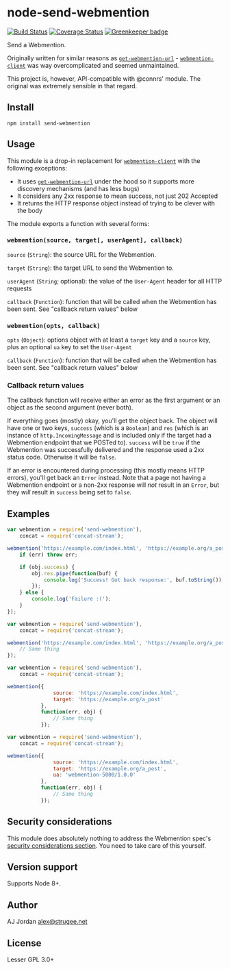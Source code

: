 # node-send-webmention

[![Build Status](https://travis-ci.org/strugee/node-send-webmention.svg?branch=master)](https://travis-ci.org/strugee/node-send-webmention)
[![Coverage Status](https://coveralls.io/repos/github/strugee/node-send-webmention/badge.svg?branch=master)](https://coveralls.io/github/strugee/node-send-webmention?branch=master)
[![Greenkeeper badge](https://badges.greenkeeper.io/strugee/node-send-webmention.svg)](https://greenkeeper.io/)

Send a Webmention.

Originally written for similar reasons as [`get-webmention-url`][] - [`webmention-client`][] was way overcomplicated and seemed unmaintained.

This project is, however, API-compatible with @connrs' module. The original was extremely sensible in that regard.

## Install

```
npm install send-webmention
```

## Usage

This module is a drop-in replacement for [`webmention-client`] with the following exceptions:

* It uses [`get-webmention-url`][] under the hood so it supports more discovery mechanisms (and has less bugs)
* It considers any 2xx response to mean success, not just 202 Accepted
* It returns the HTTP response object instead of trying to be clever with the body

The module exports a function with several forms:

### `webmention(source, target[, userAgent], callback)`

`source` (`String`): the source URL for the Webmention.

`target` (`String`): the target URL to send the Webmention to.

`userAgent` (`String`; optional): the value of the `User-Agent` header for all HTTP requests

`callback` (`Function`): function that will be called when the Webmention has been sent. See "callback return values" below

### `webmention(opts, callback)`

`opts` (`Object`): options object with at least a `target` key and a `source` key, plus an optional `ua` key to set the `User-Agent`

`callback` (`Function`): function that will be called when the Webmention has been sent. See "callback return values" below

### Callback return values

The callback function will receive either an error as the first argument or an object as the second argument (never both).

If everything goes (mostly) okay, you'll get the object back. The object will have one or two keys, `success` (which is a `Boolean`) and `res` (which is an instance of `http.IncomingMessage` and is included only if the target had a Webmention endpoint that we POSTed to). `success` will be `true` if the Webmention was successfully delivered and the response used a 2xx status code. Otherwise it will be `false`.

If an error is encountered during processing (this mostly means HTTP errors), you'll get back an `Error` instead. Note that a page not having a Webmention endpoint or a non-2xx response will _not_ result in an `Error`, but they _will_ result in `success` being set to `false`.

## Examples

```js
var webmention = require('send-webmention'),
    concat = require('concat-stream');

webmention('https://example.com/index.html', 'https://example.org/a_post', function(err, obj) {
    if (err) throw err;

    if (obj.success) {
        obj.res.pipe(function(buf) {
            console.log('Success! Got back response:', buf.toString());
        });
    } else {
        console.log('Failure :(');
    }
});
```

```js
var webmention = require('send-webmention'),
    concat = require('concat-stream');

webmention('https://example.com/index.html', 'https://example.org/a_post', 'webmention-5000/1.0.0', function(err, obj) {
    // Same thing
});
```

```js
var webmention = require('send-webmention'),
    concat = require('concat-stream');

webmention({
               source: 'https://example.com/index.html',
               target: 'https://example.org/a_post'
           },
           function(err, obj) {
               // Same thing
           });
```

```js
var webmention = require('send-webmention'),
    concat = require('concat-stream');

webmention({
               source: 'https://example.com/index.html',
               target: 'https://example.org/a_post',
               ua: 'webmention-5000/1.0.0'
           },
           function(err, obj) {
               // Same thing
           });
```

## Security considerations

This module does absolutely nothing to address the Webmention spec's [security considerations section][]. You need to take care of this yourself.

## Version support

Supports Node 8+.

## Author

AJ Jordan <alex@strugee.net>

## License

Lesser GPL 3.0+

 [`get-webmention-url`]: https://github.com/strugee/node-get-webmention-url
 [`webmention-client`]: https://github.com/connrs/node-webmention-client
 [security considerations section]: https://www.w3.org/TR/webmention/#security-considerations

